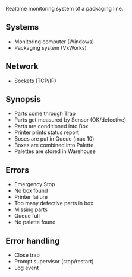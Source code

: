 Realtime monitoring system of a packaging line.

## Systems
- Monitoring computer (Windows)
- Packaging system (VxWorks)

## Network
- Sockets (TCP/IP)

## Synopsis
- Parts come through Trap
- Parts get measured by Sensor (OK/defective)
- Parts are conditioned into Box
- Printer prints status report
- Boses are put in Queue (max 10)
- Boxes are combined into Palette
- Palettes are stored in Warehouse

## Errors
- Emergency Stop
- No box found
- Printer failure
- Too many defective parts in box
- Missing parts
- Queue full
- No palette found

## Error handling
- Close trap
- Prompt supervisor (stop/restart)
- Log event
